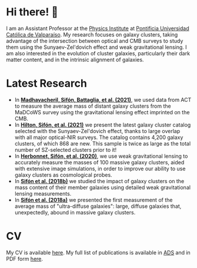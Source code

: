 # Hi there! 👋

<!--
**cristobal-sifon/cristobal-sifon** is a ✨ _special_ ✨ repository because its `README.md` (this file) appears on your GitHub profile.

Here are some ideas to get you started:

- 🔭 I’m currently working on ...
- 🌱 I’m currently learning ...
- 👯 I’m looking to collaborate on ...
- 🤔 I’m looking for help with ...
- 💬 Ask me about ...
- 📫 How to reach me: ...
- 😄 Pronouns: ...
- ⚡ Fun fact: ...
-->

I am an Assistant Professor at the [Physics Institute](https://fis.ucv.cl) at [Pontificia Universidad Católica de Valparaíso](http://pucv.cl/). My research focuses on galaxy clusters, taking advantage of the intersection between optical and CMB surveys to study them using the Sunyaev-Zel'dovich effect and weak gravitational lensing. I am also interested in the evolution of cluster galaxies, particularly their dark matter content, and in the intrinsic alignment of galaxies. 

Latest Research
===============

* In [**Madhavacheril, Sifón, Battaglia, et al. (2021)**](https://arxiv.org/abs/2009.07772), we used data from ACT to measure the average mass of distant galaxy clusters from the MaDCoWS survey using the gravitational lensing effect imprinted on the CMB.
* In [**Hilton, Sifón, et al. (2021)**](https://arxiv.org/abs/2009.11043) we present the latest galaxy cluster catalog selected with the Sunyaev-Zel'dovich effect, thanks to large overlap with all major optical-NIR surveys. The catalog contains 4,200 galaxy clusters, of which 868 are new. This sample is twice as large as the total number of SZ-selected clusters prior to it!
* In [**Herbonnet, Sifón, et al. (2020)**](https://arxiv.org/abs/1912.04414), we use weak gravitational lensing to accurately measure the masses of 100 massive galaxy clusters, aided with extensive image simulations, in order to improve our ability to use galaxy clusters as cosmological probes.
* In [**Sifón et al. (2018b)**](https://arxiv.org/abs/1706.06125) we studied the impact of galaxy clusters on the mass content of their member galaxies using detailed weak gravitational lensing measurements.
* In [**Sifón et al. (2018a)**](https://arxiv.org/abs/1704.07847) we presented the first measurement of the average mass of "ultra-diffuse galaxies": large, diffuse galaxies that, unexpectedly, abound in massive galaxy clusters.

CV
==

My CV is available [here](https://github.com/cristobal-sifon/cv/blob/master/Sifon_CV.pdf). My full list of publications is available in [ADS](https://goo.gl/LAu9G4) and in PDF form [here](https://github.com/cristobal-sifon/cv/blob/master/Sifon_publications.pdf).
